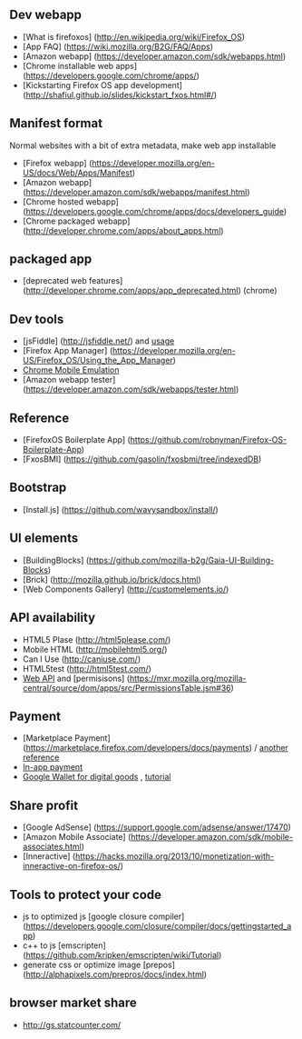 ## Dev webapp

 * [What is firefoxos] (http://en.wikipedia.org/wiki/Firefox_OS)
 * [App FAQ] (https://wiki.mozilla.org/B2G/FAQ/Apps)
 * [Amazon webapp] (https://developer.amazon.com/sdk/webapps.html)
 * [Chrome installable web apps] (https://developers.google.com/chrome/apps/)
 * [Kickstarting Firefox OS app development] (http://shafiul.github.io/slides/kickstart_fxos.html#/)

## Manifest format
Normal websites with a bit of extra metadata, make web app installable

* [Firefox webapp] (https://developer.mozilla.org/en-US/docs/Web/Apps/Manifest)
* [Amazon webapp] (https://developer.amazon.com/sdk/webapps/manifest.html)
* [Chrome hosted webapp] (https://developers.google.com/chrome/apps/docs/developers_guide)
* [Chrome packaged webapp] (http://developer.chrome.com/apps/about_apps.html)

## packaged app
* [deprecated web features] (http://developer.chrome.com/apps/app_deprecated.html) (chrome)

## Dev tools

 * [jsFiddle] (http://jsfiddle.net/) and [usage](http://www.cool3c.com/article/70384)
 * [Firefox App Manager] (https://developer.mozilla.org/en-US/Firefox_OS/Using_the_App_Manager)
 * [Chrome Mobile Emulation](https://developers.google.com/chrome-developer-tools/docs/mobile-emulation)
 * [Amazon webapp tester] (https://developer.amazon.com/sdk/webapps/tester.html)

## Reference

 * [FirefoxOS Boilerplate App] (https://github.com/robnyman/Firefox-OS-Boilerplate-App)
 * [FxosBMI] (https://github.com/gasolin/fxosbmi/tree/indexedDB)

## Bootstrap

 * [Install.js] (https://github.com/wavysandbox/install/)

## UI elements

 * [BuildingBlocks] (https://github.com/mozilla-b2g/Gaia-UI-Building-Blocks)
 * [Brick] (http://mozilla.github.io/brick/docs.html)
 * [Web Components Gallery] (http://customelements.io/)

## API availability
 * HTML5 Plase (http://html5please.com/)
 * Mobile HTML (http://mobilehtml5.org/)
 * Can I Use (http://caniuse.com/)
 * HTML5test (http://html5test.com/)
 * [Web API](https://developer.mozilla.org/en-US/docs/WebAPI) and [permisisons] (https://mxr.mozilla.org/mozilla-central/source/dom/apps/src/PermissionsTable.jsm#36)

## Payment
 * [Marketplace Payment] (https://marketplace.firefox.com/developers/docs/payments) / [another reference](https://developer.mozilla.org/en-US/docs/Web/Apps/FAQs/Marketplace_payments)
 * [In-app payment](https://developer.mozilla.org/en-US/docs/Web/Apps/Publishing/In-app_payments)
 * [Google Wallet for digital goods](http://developer.chrome.com/apps/in_app_payments.html) , [tutorial](http://developer.chrome.com/apps/google_wallet.html)

## Share profit

 * [Google AdSense] (https://support.google.com/adsense/answer/17470)
 * [Amazon Mobile Associate] (https://developer.amazon.com/sdk/mobile-associates.html)
 * [Inneractive] (https://hacks.mozilla.org/2013/10/monetization-with-inneractive-on-firefox-os/)

## Tools to protect your code

 * js to optimized js [google closure compiler] (https://developers.google.com/closure/compiler/docs/gettingstarted_app)
 * c++ to js [emscripten] (https://github.com/kripken/emscripten/wiki/Tutorial)
 * generate css or optimize image [prepos] (http://alphapixels.com/prepros/docs/index.html)

## browser market share
 * http://gs.statcounter.com/
